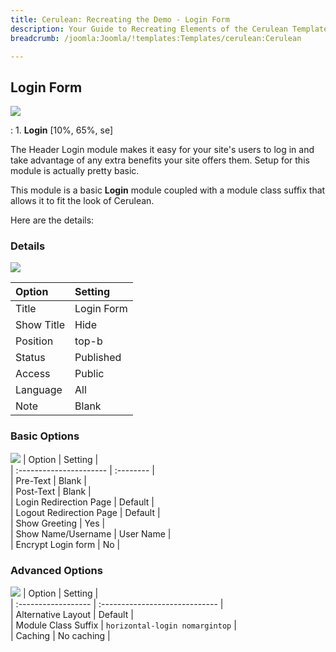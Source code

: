 ```yaml
---
title: Cerulean: Recreating the Demo - Login Form
description: Your Guide to Recreating Elements of the Cerulean Template for Joomla
breadcrumb: /joomla:Joomla/!templates:Templates/cerulean:Cerulean

---
```


Login Form
-----
![][demo]

:   1. **Login** [10%, 65%, se]

The Header Login module makes it easy for your site's users to log in and take advantage of any extra benefits your site offers them. Setup for this module is actually pretty basic.

This module is a basic **Login** module coupled with a module class suffix that allows it to fit the look of Cerulean.

Here are the details:

### Details
![][demo2]

| Option     | Setting    |  
| :--------- | :--------- |  
| Title      | Login Form |  
| Show Title | Hide       |  
| Position   | top-b      |  
| Status     | Published  |  
| Access     | Public     |  
| Language   | All        |  
| Note       | Blank      |  

### Basic Options
![][demo3]
| Option                  | Setting   |  
| :---------------------- | :-------- |  
| Pre-Text                | Blank     |  
| Post-Text               | Blank     |  
| Login Redirection Page  | Default   |  
| Logout Redirection Page | Default   |  
| Show Greeting           | Yes       |  
| Show Name/Username      | User Name |  
| Encrypt Login form      | No        |  

### Advanced Options
![][demo4]
| Option              | Setting                        |  
| :------------------ | :----------------------------- |  
| Alternative Layout  | Default                        |  
| Module Class Suffix | `horizontal-login nomargintop` |  
| Caching             | No caching                     |  

[demo]: assets/cerulean2.jpeg
[demo2]: assets/login_1.jpeg
[demo3]: assets/login_2.jpeg
[demo4]: assets/login_3.jpeg